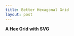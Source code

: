 ```yaml
---
title: Better Hexagonal Grid
layout: post
---
```


<strong>A Hex Grid with SVG</strong>

<svg id="grid" viewBox="0 0 500 600" height="500" width="600"></svg>

<script type="text/javascript" src="../src/hex2.js"></script>